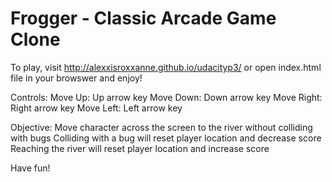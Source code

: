 
Frogger - Classic Arcade Game Clone
===================================

To play, visit http://alexxisroxxanne.github.io/udacityp3/ or open index.html file in your browswer and enjoy!

Controls:
	Move Up: Up arrow key
	Move Down: Down arrow key
	Move Right: Right arrow key
	Move Left: Left arrow key
	
Objective:
	Move character across the screen to the river without colliding with
	bugs
	Colliding with a bug will reset player location and decrease score
	Reaching the river will reset player location and increase score

Have fun!
